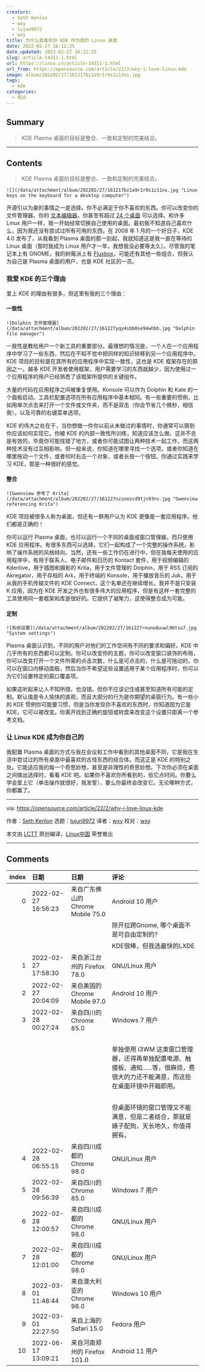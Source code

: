 ```yaml
---
creators:
  - Seth Kenlon
  - wxy
  - lujun9972
  - wxy
title: 为什么我喜欢将 KDE 作为我的 Linux 桌面
date: 2022-02-27 16:12:25
date_updated: 2022-02-27 16:12:25
slug: article-14311-1.html
url: https://linux.cn/article-14311-1.html
url_from: https://opensource.com/article/22/2/why-i-love-linux-kde
image: album/202202/27/161217bz1a9r1r9s1z11ns.jpg
tags:
  - kde
categories:
  - 观点
---
```


## Summary

> KDE Plasma 桌面的目标是整合、一致和定制的完美结合。

***

<!-- more -->

## Contents

> 
> KDE Plasma 桌面的目标是整合、一致和定制的完美结合。
> 
> 
> 

`![](/data/attachment/album/202202/27/161217bz1a9r1r9s1z11ns.jpg "Linux keys on the keyboard for a desktop computer")`

开源引以为豪的事情之一是选择。你不必满足于你不喜欢的东西。你可以改变你的文件管理器、你的 [文本编辑器](https://opensource.com/article/21/2/open-source-text-editors)，你甚至有超过 [24 个桌面](https://opensource.com/article/20/5/linux-desktops) 可以选择。和许多 Linux 用户一样，我一开始经常切换自己使用的桌面。最初我不知道自己喜欢什么，因为我还没有尝试过所有可用的东西。在 2008 年 1 月的一个好日子，KDE 4.0 发布了，从我看到 Plasma 桌面的那一刻起，我就知道这是我一直在等待的 Linux 桌面（那时我成为 Linux 用户才一年，我想我没必要等太久）。尽管我的笔记本上有 GNOME，我的树莓派上有 [Fluxbox](https://opensource.com/article/19/12/fluxbox-linux-desktop)，可能还有其他一些组合，但我认为自己是 Plasma 桌面的用户，也是 KDE 社区的一员。

### 我爱 KDE 的三个理由

爱上 KDE 的理由有很多，但这里有我的三个理由：

#### 一致性

`![Dolphin 文件管理器](/data/attachment/album/202202/27/161227yqy4sbb0se94whbb.jpg "Dolphin file manager")`

一致性是教给用户一个新工具的重要部分。最理想的情况是，一个人在一个应用程序中学习了一些东西，然后在不知不觉中把同样的知识转移到另一个应用程序中。KDE 项目的目标是在其所有的应用程序中实现一致性，这也是 KDE 框架存在的原因之一。越多 KDE 开发者使用框架，用户需要学习的东西就越少，因为使用过一个应用程序的用户已经熟悉了该框架所提供的关键组件。

大量的代码在应用程序之间被重复使用。Konsole 可以作为 Dolphin 和 Kate 的一个面板启动。工具栏配置选项在所有应用程序中基本相同。有一些重要的惯例，比如用单次点击来打开一个文件或文件夹，而不是双击（你会节省几个微秒，相信我），以及可靠的右键菜单选项。

KDE 的伟大之处在于，当你想做一件你以前从未做过的事情时，你通常可以猜到你应该如何实现它。你被 KDE 的内部一致性所训练，知道应该怎么做。这并不总是有效的，毕竟你可能找错了地方，或者你可能试图让两种技术一起工作，而这两种技术没有过互相影响，但一般来说，你知道在哪里寻找一个选项，或者你知道在哪里拖动一个文件，或者何时右击一个对象，或者长按一个按钮。你通过实践来学习 KDE，那是一种很好的感觉。

#### 整合

`![Gwenview 参考了 Krita](/data/attachment/album/202202/27/161227nzzoozcd9tjn93nv.jpg "Gwenview referencing Krita")`

KDE 项目被很多人称为桌面，但还有一群用户认为 KDE 更像是一套应用程序。他们都是正确的！

你可以运行 Plasma 桌面，也可以运行一个不同的桌面或窗口管理器，而只使用 KDE 应用程序。有很多东西可以选择，它们一起构成了一个完整的操作系统，影响了操作系统的风格倾向。当然，还有一些工作仍在进行中，但在我每天使用的应用程序中，有用于联系人、电子邮件和日历的 Kontact 套件，用于视频编辑的 Kdenlive，用于插图和摄影的 Krita，用于文件管理的 Dolphin，用于 RSS 订阅的 Akregator，用于存档的 Ark，用于终端的 Konsole，用于播放音乐的 Juk，用于从我的手机传输文件的 KDE Connect，这个名单还在继续增长。我并不是只安装 K 应用，因为在 KDE 开发之外也有很多伟大的应用程序，但是有这样一套完整的工具使用同一套框架和库是很好的。它提供了凝聚力，这使得整合成为可能。

#### 定制

`![系统设置](/data/attachment/album/202202/27/161227rnuno8uuwl96tsu7.jpg "System settings")`

Plasma 桌面认识到，不同的用户对他们的工作空间有不同的要求和偏好。KDE 中几乎所有的东西都可以定制。你可以改变你的主题，你可以改变窗口装饰的布局，你可以改变打开一个文件所需的点击次数，什么是可点击的，什么是可拖动的，你可以在窗口内移动面板，然后当你不希望这些设置适用于某个应用程序时，你可以为它们设置特定的窗口覆盖项。

如果这听起来让人不知所措，也没错。但你不应该记住或甚至知道所有可能的定制。默认值是令人愉快的直观，而且大部分的行为是你期望的桌面行为。有一些小的 KDE 惯例你可能要习惯，但是当你发现你不喜欢的东西时，你知道因为它是 KDE，它可以被改变。你离开找到正确的旋钮或转盘来改变这个设置只距离一个参考文档。

### 让 Linux KDE 成为你自己的

我配置 Plasma 桌面的方式与我在会议和工作中看到的其他桌面不同，它是我在生活中尝试过的所有桌面中最喜欢的古怪东西的综合体。而这正是 KDE 的特别之处。它能适应我的每一个奇思妙想，甚至是非理性的奇思妙想。下次你必须在桌面之间做出选择时，看看 KDE 吧。如果你不喜欢你所看到的，给它点时间。你要么学会爱上它（单击操作就很好，我发誓），要么你最终会改变它。无论哪种方式，你都赢了。

---

via: <https://opensource.com/article/22/2/why-i-love-linux-kde>

作者：[Seth Kenlon](https://opensource.com/users/seth) 选题：[lujun9972](https://github.com/lujun9972) 译者：[wxy](https://github.com/wxy) 校对：[wxy](https://github.com/wxy)

本文由 [LCTT](https://github.com/LCTT/TranslateProject) 原创编译，[Linux中国](https://linux.cn/) 荣誉推出

***

## Comments

|   index | 日期                | 日期                                              | 评论                                                                                                                                                                                                           |
|--------:|:--------------------|:--------------------------------------------------|:---------------------------------------------------------------------------------------------------------------------------------------------------------------------------------------------------------------|
|       0 | 2022-02-27 16:56:23 | 来自广东佛山的 Chrome Mobile 75.0|Android 10 用户 | 除开拉跨Gnome, 哪个桌面不是一致性的?<br />                                                                                                          |
|         |                     |                                                   | 除开拉跨Gnome, 哪个桌面不是可自由定制的?<br />                                                                                                                      |
|         |                     |                                                   | KDE很棒，但我选最快的LXDE                                                                                                                    |
|       1 | 2022-02-27 17:58:30 | 来自浙江台州的 Firefox 78.0|GNU/Linux 用户        | lxde已死,lxqt差点意思,gnome臃肿,kde太大了,xfce4凑活这用,比较喜欢用lxde的组件                                                                        |
|       2 | 2022-02-27 20:04:09 | 来自美国的 Chrome Mobile 97.0|Android 10 用户     | kde组件依赖太多，所以我选择小kde——lxqt哈哈                                                                                                          |
|       3 | 2022-02-28 00:27:24 | 来自四川的 Chrome 85.0|Windows 7 用户             | 我的选择是 KDE + i3WM。<br />                                                                                                                       |
|         |                     |                                                   | <br />                                                                                                                                              |
|         |                     |                                                   | 单独使用 i3WM 这类窗口管理器，还得再单独配置电源、触摸板、通知......等，很麻烦，费很大的力还不能满意，而这些在桌面环镜中开箱即用。<br />                                                                       |
|         |                     |                                                   | <br />                                                                                                                                              |
|         |                     |                                                   | 但桌面环镜的窗口管理又不能满意，但是二者结合，那就是婊子配狗，天长地久，你值得拥有。                                               |
|       4 | 2022-02-28 06:55:15 | 来自四川成都的 Chrome 98.0|GNU/Linux 用户         | KDE 的一致性做的沒有 Gnome 好, 其默认的浅色主题也不是很好, 对其强大自定义功能, 自己用到的选项也很少. 所以我现在切换到 Gnome(我不使用 Gnome 的扩展). |
|       5 | 2022-02-28 09:56:39 | 来自四川的 Chrome 85.0|Windows 7 用户             | Gnome 更新一次，一大堆扩展就炸一次，就离谱。                                                                                                        |
|       6 | 2022-02-28 12:00:57 | 来自四川成都的 Chrome 98.0|GNU/Linux 用户         | 肉桂最好，开箱即用                                                                                                                                  |
|       7 | 2022-02-28 12:01:00 | 来自四川成都的 Chrome 98.0|GNU/Linux 用户         | 肉桂最好，开箱即用                                                                                                                                  |
|       8 | 2022-03-01 11:48:44 | 来自澳大利亚的 Chrome 98.0|Windows 10 用户        | 然并卵 我依旧在使用gnome 习惯了而已                                                                                                                 |
|       9 | 2022-03-01 22:27:50 | 来自上海的 Safari 15.0|Fedora 用户                | 之前看到有人在知乎上评论：KDE全屏的文字让人看着累。我感觉也是，习惯了GNOME的简洁和优雅                                                              |
|      10 | 2022-06-17 13:09:21 | 来自河南郑州的 Firefox 101.0|Android 11 用户      | 对于我来说，kde的装饰性部件太多，显得很繁琐                                                                                                         |
